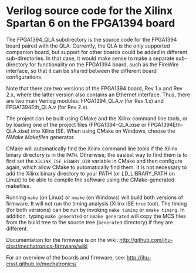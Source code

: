 
Verilog source code for the Xilinx Spartan 6 on the FPGA1394 board
==================================================================

The FPGA1394_QLA subdirectory is the source code for the FPGA1394 board paired
with the QLA. Currently, the QLA is the only supported companion board, but
support for other boards could be added in different sub-directories. In that
case, it would make sense to make a separate sub-directory for functionality
on the FPGA1394 board, such as the FireWire interface, so that it can
be shared between the different board configurations.

Note that there are two versions of the FPGA1394 board, Rev 1.x and Rev 2.x,
where the latter version also contains an Ethernet interface. Thus, there
are two main Verilog modules: FPGA1394_QLA.v (for Rev 1.x) and FPGA1394Eth_QLA.v
(for Rev 2.x).

The project can be built using CMake and the Xilinx command line tools, or by loading
one of the project files (FPGA1394-QLA.xise or FPGA1394Eth-QLA.xise) into Xilinx ISE.
When using CMake on Windows, choose the *NMake Makefiles* generator.

CMake will automatically find the Xilinx command line tools if the Xilinx binary directory
is in the `PATH`.  Otherwise, the easiest way to find them is to first set the `XILINX_ISE_BINARY_DIR`
variable in CMake and then configure again, which allow CMake to automatically find them.
It is not necessary to add the Xilinx binary directory to your PATH (or LD_LIBRARY_PATH on Linux)
to be able to compile the software using the CMake-generated makefiles.

Running `make` (on Linux) or `nmake` (on Windows) will build both versions of firmware.
It will not run the timing analysis (Xilinx ISE `trce` tool). The timing
(for both versions) can be run by invoking `make timing` or `nmake timing`.
In addition, typing `make generated` or `nmake generated` will copy the MCS files from
the build tree to the source tree (`Generated` directory) if they are different.

Documentation for the firmware is on the wiki: http://github.com/jhu-cisst/mechatronics-firmware/wiki

For an overview of the boards and firmware, see: http://jhu-cisst.github.io/mechatronics/

